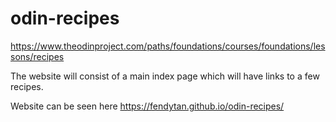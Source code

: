# odin-recipes

https://www.theodinproject.com/paths/foundations/courses/foundations/lessons/recipes

The website will consist of a main index page which will have links to a few recipes.

Website can be seen here
https://fendytan.github.io/odin-recipes/
